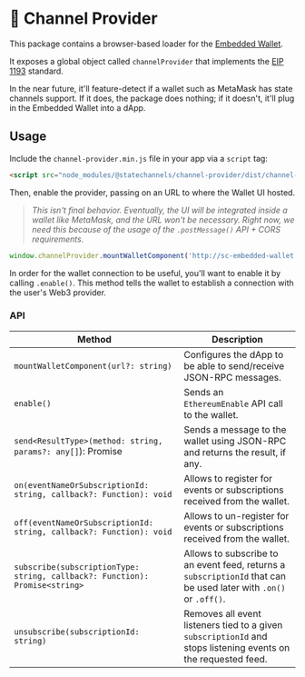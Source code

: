 # 🔌 Channel Provider

This package contains a browser-based loader for the [Embedded Wallet](../embedded-wallet).

It exposes a global object called `channelProvider` that implements the [EIP 1193](https://github.com/ryanio/EIPs/blob/master/EIPS/eip-1193.md) standard.

In the near future, it'll feature-detect if a wallet such as MetaMask has state channels support. If it does, the package does nothing; if it doesn't, it'll plug in the Embedded Wallet into a dApp.

## Usage

Include the `channel-provider.min.js` file in your app via a `script` tag:

```html
<script src="node_modules/@statechannels/channel-provider/dist/channel-provider.min.js"></script>
```

Then, enable the provider, passing on an URL to where the Wallet UI hosted.

> _This isn't final behavior. Eventually, the UI will be integrated inside a wallet like MetaMask, and the URL won't be necessary.
> Right now, we need this because of the usage of the `.postMessage()` API + CORS requirements._

```js
window.channelProvider.mountWalletComponent('http://sc-embedded-wallet.netlify.com');
```

In order for the wallet connection to be useful, you'll want to enable it by calling `.enable()`. This method tells the wallet to establish a connection with the user's Web3 provider.

### API

| Method                                                                      | Description                                                                                                       |
| --------------------------------------------------------------------------- | ----------------------------------------------------------------------------------------------------------------- |
| `mountWalletComponent(url?: string)`                                                      | Configures the dApp to be able to send/receive JSON-RPC messages.                                                 |
| `enable()`                                                      | Sends an `EthereumEnable` API call to the wallet.                                                 |
| `send<ResultType>(method: string, params?: any[]`): Promise<ResultType>     | Sends a message to the wallet using JSON-RPC and returns the result, if any.                                      |
| `on(eventNameOrSubscriptionId: string, callback?: Function): void`          | Allows to register for events or subscriptions received from the wallet.                                       |
| `off(eventNameOrSubscriptionId: string, callback?: Function): void`         | Allows to un-register for events or subscriptions received from the wallet.                                       |
| `subscribe(subscriptionType: string, callback?: Function): Promise<string>` | Allows to subscribe to an event feed, returns a `subscriptionId` that can be used later with `.on()` or `.off()`. |
| `unsubscribe(subscriptionId: string)`                                       | Removes all event listeners tied to a given `subscriptionId` and stops listening events on the requested feed.    |
